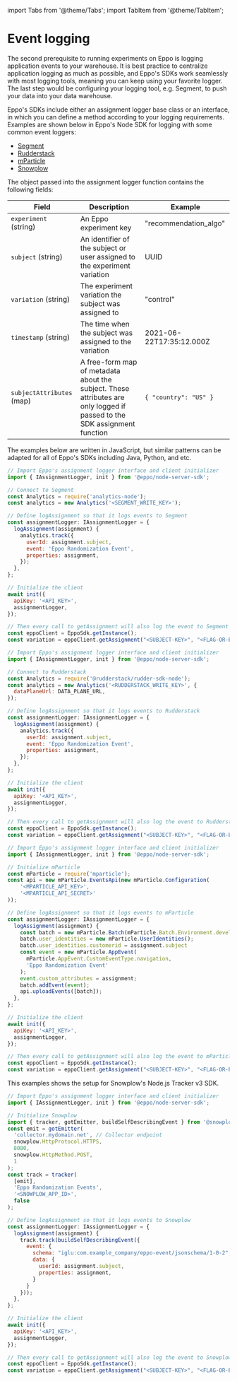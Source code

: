 import Tabs from '@theme/Tabs';
import TabItem from '@theme/TabItem';

# Event logging

The second prerequisite to running experiments on Eppo is logging application events to your warehouse. It is best practice to centralize application logging as much as possible, and Eppo's SDKs work seamlessly with most logging tools, meaning you can keep using your favorite logger. The last step would be configuring your logging tool, e.g. Segment, to push your data into your data warehouse.

Eppo's SDKs include either an assignment logger base class or an interface, in which you can define a method according to your logging requirements. Examples are shown below in Eppo's Node SDK for logging with some common event loggers: 

* [Segment](#segment)
* [Rudderstack](#rudderstack)
* [mParticle](#mparticle)
* [Snowplow](#snowplow)

The object passed into the assignment logger function contains the following fields:

| Field | Description | Example |
| --------- | ------- | ---------- |
| `experiment` (string) | An Eppo experiment key | "recommendation_algo" |
| `subject` (string) | An identifier of the subject or user assigned to the experiment variation | UUID |
| `variation` (string) | The experiment variation the subject was assigned to | "control" |
| `timestamp` (string) | The time when the subject was assigned to the variation | 2021-06-22T17:35:12.000Z |
| `subjectAttributes` (map) | A free-form map of metadata about the subject. These attributes are only logged if passed to the SDK assignment function | `{ "country": "US" }` |

The examples below are written in JavaScript, but similar patterns can be adapted for all of Eppo's SDKs including Java, Python, and etc.

<Tabs>
<TabItem value="segment" label="Segment">

```javascript
// Import Eppo's assignment logger interface and client initializer
import { IAssignmentLogger, init } from '@eppo/node-server-sdk';

// Connect to Segment
const Analytics = require('analytics-node');
const analytics = new Analytics('<SEGMENT_WRITE_KEY>');

// Define logAssignment so that it logs events to Segment
const assignmentLogger: IAssignmentLogger = {
  logAssignment(assignment) {
    analytics.track({
      userId: assignment.subject,
      event: 'Eppo Randomization Event',
      properties: assignment,
    });
  },
};

// Initialize the client
await init({
  apiKey: '<API_KEY>',
  assignmentLogger,
});

// Then every call to getAssignment will also log the event to Segment
const eppoClient = EppoSdk.getInstance();
const variation = eppoClient.getAssignment("<SUBJECT-KEY>", "<FLAG-OR-EXPERIMENT-KEY>", {});
```

</TabItem>
<TabItem value="rudderstack" label="Rudderstack">

```javascript
// Import Eppo's assignment logger interface and client initializer
import { IAssignmentLogger, init } from '@eppo/node-server-sdk';

// Connect to Rudderstack
const Analytics = require('@rudderstack/rudder-sdk-node');
const analytics = new Analytics('<RUDDERSTACK_WRITE_KEY>', {
  dataPlaneUrl: DATA_PLANE_URL,
});

// Define logAssignment so that it logs events to Rudderstack
const assignmentLogger: IAssignmentLogger = {
  logAssignment(assignment) {
    analytics.track({
      userId: assignment.subject,
      event: 'Eppo Randomization Event',
      properties: assignment,
    });
  },
};

// Initialize the client
await init({
  apiKey: '<API_KEY>',
  assignmentLogger,
});

// Then every call to getAssignment will also log the event to Rudderstack
const eppoClient = EppoSdk.getInstance();
const variation = eppoClient.getAssignment("<SUBJECT-KEY>", "<FLAG-OR-EXPERIMENT-KEY>", {});
```

</TabItem>
<TabItem value="mparticle" label="mParticle">

```javascript
// Import Eppo's assignment logger interface and client initializer
import { IAssignmentLogger, init } from '@eppo/node-server-sdk';

// Initialize mParticle
const mParticle = require('mparticle');
const api = new mParticle.EventsApi(new mParticle.Configuration(
    '<MPARTICLE_API_KEY>', 
    '<MPARTICLE_API_SECRET>'
));

// Define logAssignment so that it logs events to mParticle
const assignmentLogger: IAssignmentLogger = {
  logAssignment(assignment) {
    const batch = new mParticle.Batch(mParticle.Batch.Environment.development);
    batch.user_identities = new mParticle.UserIdentities();
    batch.user_identities.customerid = assignment.subject
    const event = new mParticle.AppEvent(
      mParticle.AppEvent.CustomEventType.navigation, 
      'Eppo Randomization Event'
    );
    event.custom_attributes = assignment;
    batch.addEvent(event);
    api.uploadEvents([batch]);
  },
};

// Initialize the client
await init({
  apiKey: '<API_KEY>',
  assignmentLogger,
});

// Then every call to getAssignment will also log the event to mParticle
const eppoClient = EppoSdk.getInstance();
const variation = eppoClient.getAssignment("<SUBJECT-KEY>", "<FLAG-OR-EXPERIMENT-KEY>", {});
```

</TabItem>
<TabItem value="snowplow" label="Snowplow">

This examples shows the setup for Snowplow's Node.js Tracker v3 SDK.

```javascript
// Import Eppo's assignment logger interface and client initializer
import { IAssignmentLogger, init } from '@eppo/node-server-sdk';

// Initialize Snowplow
import { tracker, gotEmitter, buildSelfDescribingEvent } from '@snowplow/node-tracker';
const emit = gotEmitter(
  'collector.mydomain.net', // Collector endpoint
  snowplow.HttpProtocol.HTTPS,
  8080,
  snowplow.HttpMethod.POST,
  1
);
const track = tracker(
  [emit], 
  'Eppo Randomization Events', 
  '<SNOWPLOW_APP_ID>', 
  false
);

// Define logAssignment so that it logs events to Snowplow
const assignmentLogger: IAssignmentLogger = {
  logAssignment(assignment) {
    track.track(buildSelfDescribingEvent({
      event: {
        schema: "iglu:com.example_company/eppo-event/jsonschema/1-0-2",
        data: {
          userId: assignment.subject,
          properties: assignment,
        }
      }
    }));
  },
};

// Initialize the client
await init({
  apiKey: '<API_KEY>',
  assignmentLogger,
});

// Then every call to getAssignment will also log the event to Snowplow
const eppoClient = EppoSdk.getInstance();
const variation = eppoClient.getAssignment("<SUBJECT-KEY>", "<FLAG-OR-EXPERIMENT-KEY>", {});
```


</TabItem>
</Tabs>
